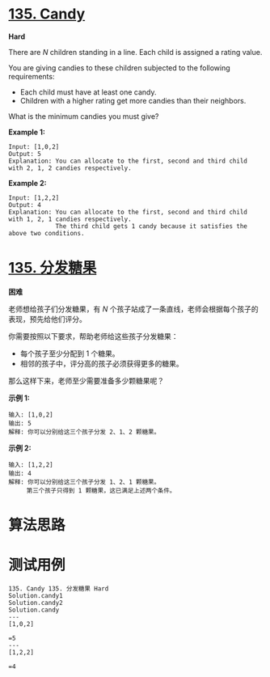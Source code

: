 # [135. Candy][enTitle]

**Hard**

There are  *N*  children standing in a line. Each child is assigned a rating value.

You are giving candies to these children subjected to the following requirements:

- Each child must have at least one candy. 
- Children with a higher rating get more candies than their neighbors.

What is the minimum candies you must give?

**Example 1:** 

```
Input: [1,0,2]
Output: 5
Explanation: You can allocate to the first, second and third child with 2, 1, 2 candies respectively.

```

**Example 2:** 

```
Input: [1,2,2]
Output: 4
Explanation: You can allocate to the first, second and third child with 1, 2, 1 candies respectively.
             The third child gets 1 candy because it satisfies the above two conditions.

```


# [135. 分发糖果][cnTitle]

**困难**

老师想给孩子们分发糖果，有  *N*  个孩子站成了一条直线，老师会根据每个孩子的表现，预先给他们评分。

你需要按照以下要求，帮助老师给这些孩子分发糖果：

- 每个孩子至少分配到 1 个糖果。 
- 相邻的孩子中，评分高的孩子必须获得更多的糖果。

那么这样下来，老师至少需要准备多少颗糖果呢？

**示例 1:** 

```
输入: [1,0,2]
输出: 5
解释: 你可以分别给这三个孩子分发 2、1、2 颗糖果。

```

**示例 2:** 

```
输入: [1,2,2]
输出: 4
解释: 你可以分别给这三个孩子分发 1、2、1 颗糖果。
     第三个孩子只得到 1 颗糖果，这已满足上述两个条件。
```




# 算法思路

# 测试用例
```
135. Candy 135. 分发糖果 Hard
Solution.candy1
Solution.candy2
Solution.candy
---
[1,0,2]

=5
---
[1,2,2]

=4
```

[enTitle]: https://leetcode.com/problems/candy/
[cnTitle]: https://leetcode-cn.com/problems/candy/

